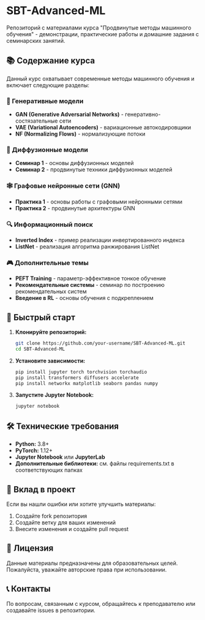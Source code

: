 # SBT-Advanced-ML

Репозиторий с материалами курса "Продвинутые методы машинного обучения" - демонстрации, практические работы и домашние задания с семинарских занятий.

## 📚 Содержание курса

Данный курс охватывает современные методы машинного обучения и включает следующие разделы:

### 🎯 Генеративные модели
- **GAN (Generative Adversarial Networks)** - генеративно-состязательные сети
- **VAE (Variational Autoencoders)** - вариационные автокодировщики  
- **NF (Normalizing Flows)** - нормализующие потоки

### 🌊 Диффузионные модели
- **Семинар 1** - основы диффузионных моделей
- **Семинар 2** - продвинутые техники диффузионных моделей

### 🕸️ Графовые нейронные сети (GNN)
- **Практика 1** - основы работы с графовыми нейронными сетями
- **Практика 2** - продвинутые архитектуры GNN

### 🔍 Информационный поиск
- **Inverted Index** - пример реализации инвертированного индекса
- **ListNet** - реализация алгоритма ранжирования ListNet

### 🎮 Дополнительные темы
- **PEFT Training** - параметр-эффективное тонкое обучение
- **Рекомендательные системы** - семинар по построению рекомендательных систем
- **Введение в RL** - основы обучения с подкреплением


## 🚀 Быстрый старт

1. **Клонируйте репозиторий:**
   ```bash
   git clone https://github.com/your-username/SBT-Advanced-ML.git
   cd SBT-Advanced-ML
   ```

2. **Установите зависимости:**
   ```bash
   pip install jupyter torch torchvision torchaudio
   pip install transformers diffusers accelerate
   pip install networkx matplotlib seaborn pandas numpy
   ```

3. **Запустите Jupyter Notebook:**
   ```bash
   jupyter notebook
   ```


## 🛠️ Технические требования

- **Python:** 3.8+
- **PyTorch:** 1.12+
- **Jupyter Notebook** или **JupyterLab**
- **Дополнительные библиотеки:** см. файлы requirements.txt в соответствующих папках


## 🤝 Вклад в проект

Если вы нашли ошибки или хотите улучшить материалы:

1. Создайте fork репозитория
2. Создайте ветку для ваших изменений
3. Внесите изменения и создайте pull request

## 📄 Лицензия

Данные материалы предназначены для образовательных целей. Пожалуйста, уважайте авторские права при использовании.

## 📞 Контакты

По вопросам, связанным с курсом, обращайтесь к преподавателю или создавайте issues в репозитории.

